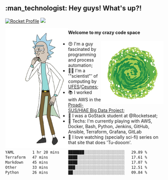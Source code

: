 
<h2> :man_technologist: Hey guys! What's up?!</h2>
                                                                         
[![Rocket Profile](https://img.shields.io/static/v1?label=Rocketseat&message=Profile&colorA=purple&color=black&logo=Rocket&logoColor=white)](https://app.rocketseat.com.br/me/elyabe)
<a href="https://www.linkedin.com/in/elyabe/"><img src="https://img.shields.io/badge/LinkedIn-informational?logo=linkedin"/></a>

<img align='left' src="https://raw.githubusercontent.com/Elyabe/Elyabe/master/images/rick-dancing.gif" width='200'>

                       
#### Welcome to my crazy code space 
<img align='right' src="https://raw.githubusercontent.com/Elyabe/elyabe/master/images/portal-3.gif" width='200'>

- :heart_eyes: I'm a guy fascinated by programming and process automation; 
- :office_worker: I'm a '"scientist"' of computing by [UFES](http://ufes.br)/[Ceunes](http://ceunes.ufes.br);
- :books: I worked with AWS in the [Proadi-SUS/HIAE Big Data Project](https://hospitais.proadi-sus.org.br/projetos/24/big-data);
- :rocket: I was a GoStack student at @Rocketseat;
- :green_heart: Techs: I'm currently playing with AWS, Docker, Bash, Python, Jenkins, GitHub, Ansible, Terraform, Grafana, GitLab
- :movie_camera: I love watching (specially sci-fi) series on that site that does 'Tu-dooom'.

<!--START_SECTION:waka-->
```text
YAML        1 hr 20 mins    ███████░░░░░░░░░░░░░░░░░░   29.89 % 
Terraform   47 mins         ████░░░░░░░░░░░░░░░░░░░░░   17.61 % 
Markdown    45 mins         ████░░░░░░░░░░░░░░░░░░░░░   17.07 % 
Other       33 mins         ███░░░░░░░░░░░░░░░░░░░░░░   12.51 % 
Python      26 mins         ██░░░░░░░░░░░░░░░░░░░░░░░   09.84 %
```
<!--END_SECTION:waka-->
